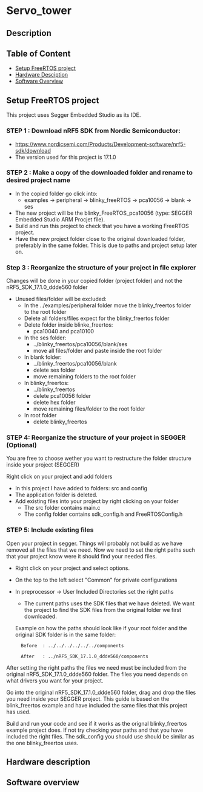 # Servo_tower

## Description


## Table of Content

- [Setup FreeRTOS project](#setup-freertos-project)
- [Hardware Desciption](#hardware-description)
- [Software Overview](#software-overview)


## Setup FreeRTOS project
This project uses Segger Embedded Studio as its IDE.

### STEP 1 : Download nRF5 SDK from Nordic Semiconductor: 
- https://www.nordicsemi.com/Products/Development-software/nrf5-sdk/download
- The version used for this project is 17.1.0

### STEP 2 : Make a copy of the downloaded folder and rename to desired project name
- In the copied folder go click into:
    - examples -> peripheral -> blinky_freeRTOS -> pca10056 -> blank -> ses
- The new project will be the blinky_FreeRTOS_pca10056 (type: SEGGER Embedded Studio ARM Procjet file).
- Build and run this project to check that you have a working FreeRTOS project.
- Have the new project folder close to the original downloaded folder, preferably in the same folder. This is due to paths and project setup later on. 


### Step 3 : Reorganize the structure of your project in file explorer
Changes will be done in your copied folder (project folder) and not the nRF5_SDK_17.1.0_ddde560 folder
- Unused files/folder will be excluded:
    - In the ../examples/peripheral folder move the blinky_freertos folder to the root folder
    - Delete all folders/files expect for the blinky_freertos folder
    - Delete folder inside blinke_freertos:
        - pca10040 and pca10100
    - In the ses folder:
        - ../blinky_freertos/pca10056/blank/ses
        - move all files/folder and paste inside the root folder
    - In blank folder:
        - ../blinky_freertos/pca10056/blank
        - delete ses folder
        - move remaining folders to the root folder
    - In blinky_freertos:
        - ../blinky_freertos
        - delete pca10056 folder
        - delete hex folder
        - move remaining files/folder to the root folder
    - In root folder
        - delete blinky_freertos


### STEP 4: Reorganize the structure of your project in SEGGER (Optional)
You are free to choose wether you want to restructure the folder structure inside your project (SEGGER)

Right click on your project and add folders

- In this project I have added to folders: src and config
- The application folder is deleted. 
- Add existing files into your project by right clicking on your folder
    - The src folder contains main.c
    - The config folder contains sdk_config.h and FreeRTOSConfig.h


### STEP 5: Include existing files 
Open your project in segger. Things will probably not build as we have removed all the files that we need. 
Now we need to set the right paths such that your project know were it should find your needed files.

- Right click on your project and select options.
- On the top to the left select "Common" for private configurations
- In preprocessor -> User Included Directories set the right paths
    - The current paths uses the SDK files that we have deleted. We want the project to find the SDK files from the original folder we first downloaded. 
    
    Example on how the paths should look like if your root folder and the original SDK folder is in the same folder:

        Before  : ../../../../../../components

        After   : ../nRF5_SDK_17.1.0_ddde560/components

After setting the right paths the files we need must be included from the original nRF5_SDK_17.1.0_ddde560 folder. The files you need depends on what drivers you want for your project. 

Go into the original nRF5_SDK_17.1.0_ddde560 folder, drag and drop the files you need inside your SEGGER project. This guide is based on the blink_freertos example and have included the same files that this project has used. 

Build and run your code and see if it works as the orignal blinky_freertos example project does.
If not try checking your paths and that you have included the right files. 
The sdk_config you should use should be similar as the one blinky_freertos uses. 



## Hardware description

## Software overview

## 
